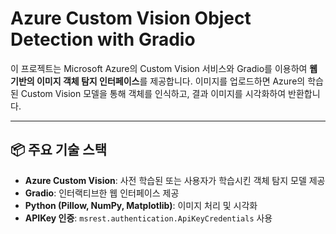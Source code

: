 # Azure Custom Vision Object Detection with Gradio

이 프로젝트는 Microsoft Azure의 Custom Vision 서비스와 Gradio를 이용하여 **웹 기반의 이미지 객체 탐지 인터페이스**를 제공합니다.
이미지를 업로드하면 Azure의 학습된 Custom Vision 모델을 통해 객체를 인식하고, 결과 이미지를 시각화하여 반환합니다.

---

## 📦 주요 기술 스택
- **Azure Custom Vision**: 사전 학습된 또는 사용자가 학습시킨 객체 탐지 모델 제공
- **Gradio**: 인터랙티브한 웹 인터페이스 제공
- **Python (Pillow, NumPy, Matplotlib)**: 이미지 처리 및 시각화
- **APIKey 인증**: `msrest.authentication.ApiKeyCredentials` 사용
